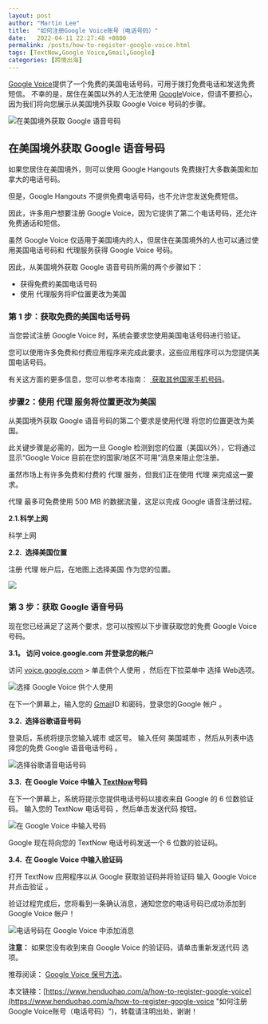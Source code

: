 ```yaml
---
layout: post  
author: "Martin Lee"  
title:  "如何注册Google Voice账号（电话号码）"  
date:   2022-04-11 22:27:48 +0800  
permalink: /posts/how-to-register-google-voice.html  
tags: [TextNow,Google Voice,Gmail,Google]  
categories: [跨境出海]  
---
```

[Google Voice](https://www.henduohao.com/tag/google-voice "Google Voice可以使你创造一个独立的电话号码。")提供了一个免费的美国电话号码，可用于拨打免费电话和发送免费短信。 不幸的是，居住在美国以外的人无法使用 [Google](https://www.henduohao.com/tag/google "Google（中文譯名：谷歌）為Alphabet（字母控股）的子公司，业务范围涵盖互联网广告、互联网搜索、云计算等领域，全球最大的搜索引擎。")Voice，但请不要担心，因为我们将向您展示从美国境外获取 Google Voice 号码的步骤。

![在美国境外获取 Google 语音号码](https://p3-juejin.byteimg.com/tos-cn-i-k3u1fbpfcp/2c64d77c0b9a44e4af9aa9ddfecbca29~tplv-k3u1fbpfcp-zoom-1.image)

## 在美国境外获取 Google 语音号码

如果您居住在美国境外，则可以使用 Google Hangouts 免费拨打大多数美国和加拿大的电话号码。

但是，Google Hangouts 不提供免费电话号码，也不允许您发送免费短信。

因此，许多用户想要注册 Google Voice，因为它提供了第二个电话号码，还允许免费通话和短信。

虽然 Google Voice 仅适用于美国境内的人，但居住在美国境外的人也可以通过使用美国电话号码和 代理服务获得 Google Voice 号码。

因此，从美国境外获取 Google 语音号码所需的两个步骤如下：

-   获得免费的美国电话号码
-   使用 代理服务将IP位置更改为美国

### 第 1 步：获取免费的美国电话号码

当您尝试注册 Google Voice 时，系统会要求您使用美国电话号码进行验证。

您可以使用许多免费和付费应用程序来完成此要求，这些应用程序可以为您提供美国电话号码。

有关这方面的更多信息，您可以参考本指南： [ 获取其他国家手机号码](https://www.henduohao.com/a/how-to-free-us-phone-number)。

### 步骤2：使用 代理 服务将位置更改为美国

从美国境外获取 Google 语音号码的第二个要求是使用代理 将您的位置更改为美国。

此关键步骤是必需的，因为一旦 Google 检测到您的位置（美国以外），它将通过显示“Google Voice 目前在您的国家/地区不可用”消息来阻止您注册。

虽然市场上有许多免费和付费的 代理 服务，但我们正在使用 代理 来完成这一要求。

代理 最多可免费使用 500 MB 的数据流量，这足以完成 Google 语音注册过程。

**2.1.科学上网**

科学上网

**2.2.  选择美国位置**

注册 代理 帐户后，在地图上选择美国 作为您的位置。

![](https://p3-juejin.byteimg.com/tos-cn-i-k3u1fbpfcp/80034a6299cc4cd7868061cbfb0a649f~tplv-k3u1fbpfcp-zoom-1.image)

### 第 3 步：获取 Google 语音号码

现在您已经满足了这两个要求，您可以按照以下步骤获取您的免费 Google Voice号码。

**3.1。 访问 voice.google.com 并登录您的帐户**

访问 [voice.google.com](https://voice.google.com/about) > 单击供个人使用 ，然后在下拉菜单中 选择 Web选项。

![选择 Google Voice 供个人使用](https://p3-juejin.byteimg.com/tos-cn-i-k3u1fbpfcp/6bb363e4c64442318152919ad767ef30~tplv-k3u1fbpfcp-zoom-1.image)

在下一个屏幕上，输入您的 [Gmail](https://www.henduohao.com/tag/gmail "Gmail是Google的免费网络邮件服务，也是世界上用户量最多的邮箱。")ID 和密码，登录您的Google 帐户 。

**3.2.  选择谷歌语音号码**

登录后，系统将提示您输入城市 或区号。 输入任何 美国城市 ，然后从列表中选择您的免费 Google 语音电话号码 。

![选择谷歌语音电话号码](https://p3-juejin.byteimg.com/tos-cn-i-k3u1fbpfcp/8472fd681db642a080c5c5e2aa5f25ff~tplv-k3u1fbpfcp-zoom-1.image)

**3.3.  在 Google Voice 中输入 [TextNow](https://www.henduohao.com/tag/TextNow "Textnow 是个免费网络电话服务，注册帐户就能获得一组美国电话门号，可免费拨打电话和传送简讯给美国电话号码，也能用来接收注册帐号的认证简讯。")号码**

在下一个屏幕上，系统将提示您提供电话号码以接收来自 Google 的 6 位数验证码。 输入您的 TextNow 电话号码 ，然后单击发送代码 按钮。

![在 Google Voice 中输入号码](https://p3-juejin.byteimg.com/tos-cn-i-k3u1fbpfcp/0ef6afda65f540688381c42cf884ae8b~tplv-k3u1fbpfcp-zoom-1.image)

Google 现在将向您的 TextNow 电话号码发送一个 6 位数的验证码。

**3.4.  在 Google Voice 中输入验证码**

打开 TextNow 应用程序以从 Google 获取验证码并将验证码 输入 Google Voice 并点击验证 。

验证过程完成后，您将看到一条确认消息，通知您您的电话号码已成功添加到 Google Voice 帐户！

![电话号码在 Google Voice 中添加消息](https://p3-juejin.byteimg.com/tos-cn-i-k3u1fbpfcp/e8c0cd8f0c594655b320571485336207~tplv-k3u1fbpfcp-zoom-1.image)

**注意：** 如果您没有收到来自 Google Voice 的验证码，请单击重新发送代码 选项。

推荐阅读： [Google Voice 保号方法](https://www.henduohao.com/a/how-to-keep-google-voice-account)。

本文链接：[https://www.henduohao.com/a/how-to-register-google-voice](https://www.henduohao.com/a/how-to-register-google-voice "如何注册Google Voice账号（电话号码）")，转载请注明出处，谢谢！